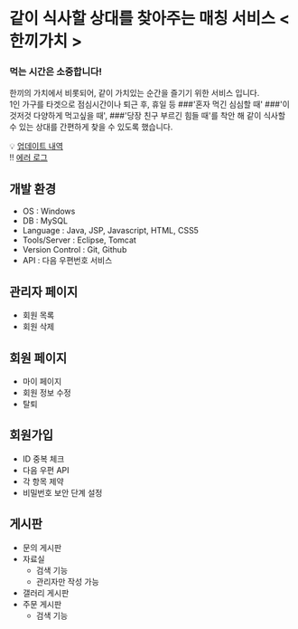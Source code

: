 #  같이 식사할 상대를 찾아주는 매칭 서비스 < 한끼가치 >
 
 ### 먹는 시간은 소중합니다!
 한끼의 가치에서 비롯되어, 같이 가치있는 순간을 즐기기 위한 서비스 입니다.   
 1인 가구를 타겟으로 점심시간이나 퇴근 후, 휴일 등 
 ###'혼자 먹긴 심심할 때'
 ###'이것저것 다양하게 먹고싶을 때',
 ###'당장 친구 부르긴 힘들 때'를 착안 해
 같이 식사할 수 있는 상대를 간편하게 찾을 수 있도록 했습니다.

💡 [업데이트 내역](https://github.com/kizuc/project1/blob/main/update.md)<br>
‼ [에러 로그](https://github.com/kizuc/project1/blob/main/error.md)

## 개발 환경
- OS : Windows
- DB : MySQL
- Language : Java, JSP, Javascript, HTML, CSS5
- Tools/Server : Eclipse, Tomcat
- Version Control : Git, Github
- API : 다음 우편번호 서비스

## 관리자 페이지
  - 회원 목록
  - 회원 삭제
 
## 회원 페이지
  - 마이 페이지
  - 회원 정보 수정
  - 탈퇴
  
## 회원가입
  - ID 중복 체크
  - 다음 우편 API
  - 각 항목 제약
  - 비밀번호 보안 단계 설정
  
## 게시판
  - 문의 게시판
  - 자료실
    + 검색 기능
    + 관리자만 작성 가능
  - 갤러리 게시판
  - 주문 게시판
    + 검색 기능
  
